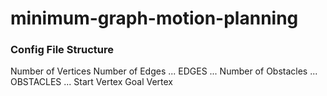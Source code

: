 # minimum-graph-motion-planning

### Config File Structure
Number of Vertices
Number of Edges
...
EDGES
...
Number of Obstacles
...
OBSTACLES
...
Start Vertex
Goal Vertex